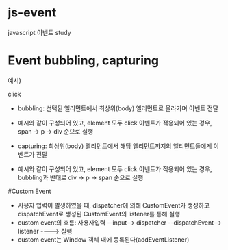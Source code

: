 # js-event
javascript 이벤트 study

# Event bubbling, capturing
예시)
        <div>
            <p>
                <span>
                    click
                </span>
            </p>
        </div>

 - bubbling: 선택된 엘리먼트에서 최상위(body) 엘리먼트로 올라가며 이벤트 전달
 - 예시와 같이 구성되어 있고, element 모두 click 이벤트가 적용되어 있는 경우, span -> p -> div 순으로 실행

 - capturing: 최상위(body) 엘리먼트에서 해당 엘리먼트까지의 엘리먼트들에게 이벤트가 전달
 - 예시와 같이 구성되어 있고, element 모두 click 이벤트가 적용되어 있는 경우, bubbling과 반대로 div -> p -> span 순으로 실행

#Custom Event
 - 사용자 입력이 발생하였을 때, dispatcher에 의해 CustomEvent가 생성하고 dispatchEvent로 생성된 CustomEvent의 listener를 통해 실행
 - custom event의 흐름: 사용자입력 --input--> dispatcher --dispatchEvent--> listener ----> 실행
 - custom event는 Window 객체 내에 등록된다(addEventListener)